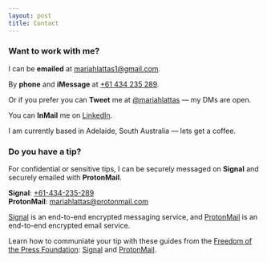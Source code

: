 ```yaml
---
layout: post
title: Contact
---
```


### Want to work with me?

I can be **emailed** at [mariahlattas1@gmail.com](mailto:mariahlattas1@gmail.com).

By **phone** and **iMessage** at [+61 434 235 289](tel:61434235289).

Or if you prefer you can **Tweet** me at [@mariahlattas](https://twitter.com/mariahlattas) — my DMs are open.

You can **InMail** me on [LinkedIn](https://linkedin.com/in/mariahlattas).

I am currently based in Adelaide, South Australia — lets get a coffee. 

### Do you have a tip?

For confidential or sensitive tips, I can be securely messaged on **Signal** and securely emailed with **ProtonMail**. 

**Signal**: [+61-434-235-289](sgnl://text:+61434235289)
<br>
**ProtonMail**: [mariahlattas@protonmail.com](mailto:mariahlattas@protonmail.com)

[Signal](https://signal.org) is an end-to-end encrypted messaging service, and [ProtonMail](https://protonmail.com) is an end-to-end encrypted email service. 

Learn how to communiate your tip with these guides from the [Freedom of the Press Foundation](https://freedom.press/donate): [Signal](https://freedom.press/news/signal-beginners/) and [ProtonMail](https://freedom.press/training/protonmail-pro/).